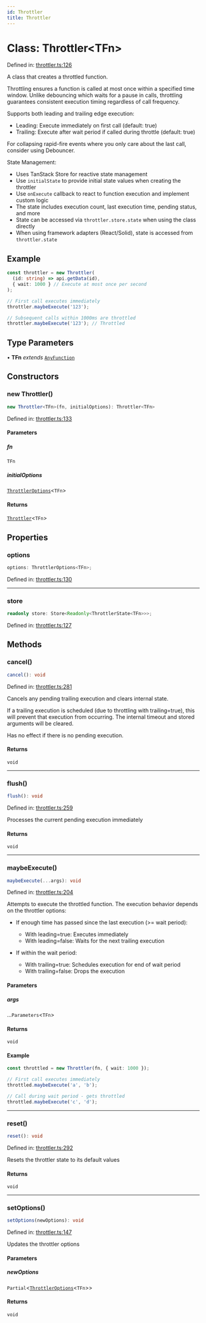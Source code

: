 ```yaml
---
id: Throttler
title: Throttler
---
```


<!-- DO NOT EDIT: this page is autogenerated from the type comments -->

# Class: Throttler\<TFn\>

Defined in: [throttler.ts:126](https://github.com/TanStack/pacer/blob/main/packages/pacer/src/throttler.ts#L126)

A class that creates a throttled function.

Throttling ensures a function is called at most once within a specified time window.
Unlike debouncing which waits for a pause in calls, throttling guarantees consistent
execution timing regardless of call frequency.

Supports both leading and trailing edge execution:
- Leading: Execute immediately on first call (default: true)
- Trailing: Execute after wait period if called during throttle (default: true)

For collapsing rapid-fire events where you only care about the last call, consider using Debouncer.

State Management:
- Uses TanStack Store for reactive state management
- Use `initialState` to provide initial state values when creating the throttler
- Use `onExecute` callback to react to function execution and implement custom logic
- The state includes execution count, last execution time, pending status, and more
- State can be accessed via `throttler.store.state` when using the class directly
- When using framework adapters (React/Solid), state is accessed from `throttler.state`

## Example

```ts
const throttler = new Throttler(
  (id: string) => api.getData(id),
  { wait: 1000 } // Execute at most once per second
);

// First call executes immediately
throttler.maybeExecute('123');

// Subsequent calls within 1000ms are throttled
throttler.maybeExecute('123'); // Throttled
```

## Type Parameters

• **TFn** *extends* [`AnyFunction`](../../type-aliases/anyfunction.md)

## Constructors

### new Throttler()

```ts
new Throttler<TFn>(fn, initialOptions): Throttler<TFn>
```

Defined in: [throttler.ts:133](https://github.com/TanStack/pacer/blob/main/packages/pacer/src/throttler.ts#L133)

#### Parameters

##### fn

`TFn`

##### initialOptions

[`ThrottlerOptions`](../../interfaces/throttleroptions.md)\<`TFn`\>

#### Returns

[`Throttler`](../throttler.md)\<`TFn`\>

## Properties

### options

```ts
options: ThrottlerOptions<TFn>;
```

Defined in: [throttler.ts:130](https://github.com/TanStack/pacer/blob/main/packages/pacer/src/throttler.ts#L130)

***

### store

```ts
readonly store: Store<Readonly<ThrottlerState<TFn>>>;
```

Defined in: [throttler.ts:127](https://github.com/TanStack/pacer/blob/main/packages/pacer/src/throttler.ts#L127)

## Methods

### cancel()

```ts
cancel(): void
```

Defined in: [throttler.ts:281](https://github.com/TanStack/pacer/blob/main/packages/pacer/src/throttler.ts#L281)

Cancels any pending trailing execution and clears internal state.

If a trailing execution is scheduled (due to throttling with trailing=true),
this will prevent that execution from occurring. The internal timeout and
stored arguments will be cleared.

Has no effect if there is no pending execution.

#### Returns

`void`

***

### flush()

```ts
flush(): void
```

Defined in: [throttler.ts:259](https://github.com/TanStack/pacer/blob/main/packages/pacer/src/throttler.ts#L259)

Processes the current pending execution immediately

#### Returns

`void`

***

### maybeExecute()

```ts
maybeExecute(...args): void
```

Defined in: [throttler.ts:204](https://github.com/TanStack/pacer/blob/main/packages/pacer/src/throttler.ts#L204)

Attempts to execute the throttled function. The execution behavior depends on the throttler options:

- If enough time has passed since the last execution (>= wait period):
  - With leading=true: Executes immediately
  - With leading=false: Waits for the next trailing execution

- If within the wait period:
  - With trailing=true: Schedules execution for end of wait period
  - With trailing=false: Drops the execution

#### Parameters

##### args

...`Parameters`\<`TFn`\>

#### Returns

`void`

#### Example

```ts
const throttled = new Throttler(fn, { wait: 1000 });

// First call executes immediately
throttled.maybeExecute('a', 'b');

// Call during wait period - gets throttled
throttled.maybeExecute('c', 'd');
```

***

### reset()

```ts
reset(): void
```

Defined in: [throttler.ts:292](https://github.com/TanStack/pacer/blob/main/packages/pacer/src/throttler.ts#L292)

Resets the throttler state to its default values

#### Returns

`void`

***

### setOptions()

```ts
setOptions(newOptions): void
```

Defined in: [throttler.ts:147](https://github.com/TanStack/pacer/blob/main/packages/pacer/src/throttler.ts#L147)

Updates the throttler options

#### Parameters

##### newOptions

`Partial`\<[`ThrottlerOptions`](../../interfaces/throttleroptions.md)\<`TFn`\>\>

#### Returns

`void`

